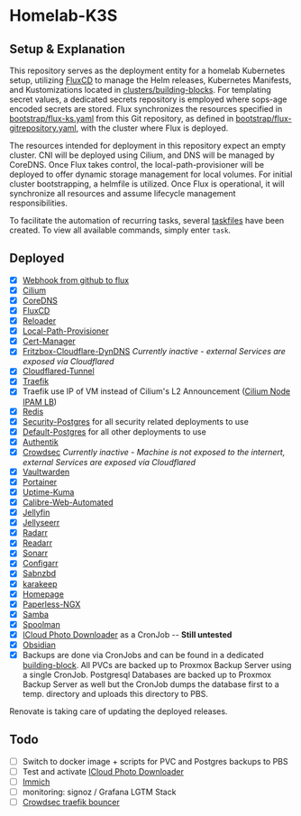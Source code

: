 # Homelab-K3S

## Setup & Explanation

This repository serves as the deployment entity for a homelab Kubernetes setup, utilizing [FluxCD](https://fluxcd.io/flux/) to manage the Helm releases, Kubernetes Manifests, and Kustomizations located in [clusters/building-blocks](./clusters/building-blocks). For templating secret values, a dedicated secrets repository is employed where sops-age encoded secrets are stored. Flux synchronizes the resources specified in [bootstrap/flux-ks.yaml](./bootstrap/flux-ks.yaml) from this Git repository, as defined in [bootstrap/flux-gitrepository.yaml](./bootstrap/flux-gitrepository.yaml), with the cluster where Flux is deployed.

The resources intended for deployment in this repository expect an empty cluster. CNI will be deployed using Cilium, and DNS will be managed by CoreDNS. Once Flux takes control, the local-path-provisioner will be deployed to offer dynamic storage management for local volumes. For initial cluster bootstrapping, a helmfile is utilized. Once Flux is operational, it will synchronize all resources and assume lifecycle management responsibilities.

To facilitate the automation of recurring tasks, several [taskfiles](https://taskfile.dev/) have been created. To view all available commands, simply enter `task`.

## Deployed

- [x] [Webhook from github to flux](https://fluxcd.io/flux/guides/webhook-receivers/)
- [x] [Cilium](https://docs.cilium.io/)
- [x] [CoreDNS](https://coredns.io/)
- [x] [FluxCD](https://fluxcd.io/flux/)
- [x] [Reloader](https://github.com/stakater/Reloader)
- [x] [Local-Path-Provisioner](https://github.com/rancher/local-path-provisioner)
- [x] [Cert-Manager](https://cert-manager.io/)
- [x] [Fritzbox-Cloudflare-DynDNS](https://github.com/cromefire/fritzbox-cloudflare-dyndns) *Currently inactive - external Services are exposed via Cloudflared*
- [x] [Cloudflared-Tunnel](https://developers.cloudflare.com/cloudflare-one/tutorials/many-cfd-one-tunnel/)
- [x] [Traefik](https://doc.traefik.io/)
- [x] Traefik use IP of VM instead of Cilium's L2 Announcement ([Cilium Node IPAM LB](https://docs.cilium.io/en/latest/network/node-ipam/#node-ipam-lb))
- [x] [Redis](https://github.com/bitnami/charts/tree/main/bitnami/redis)
- [x] [Security-Postgres](https://github.com/bitnami/charts/tree/main/bitnami/postgresql) for all security related deployments to use
- [x] [Default-Postgres](https://github.com/bitnami/charts/tree/main/bitnami/postgresql) for all other deployments to use
- [x] [Authentik](https://github.com/goauthentik/helm)
- [x] [Crowdsec](https://github.com/crowdsecurity/helm-charts) *Currently inactive - Machine is not exposed to the internert, external Services are exposed via Cloudflared*
- [x] [Vaultwarden](https://github.com/guerzon/vaultwarden)
- [x] [Portainer](https://portainer.github.io/k8s/charts/portainer/)
- [x] [Uptime-Kuma](https://github.com/dirsigler/uptime-kuma-helm)
- [x] [Calibre-Web-Automated](https://github.com/crocodilestick/Calibre-Web-Automated)
- [x] [Jellyfin](https://jellyfin.org/)
- [x] [Jellyseerr](https://docs.jellyseerr.dev/)
- [x] [Radarr](https://radarr.video/)
- [x] [Readarr](https://readarr.com/)
- [x] [Sonarr](https://sonarr.tv/)
- [x] [Configarr](https://github.com/raydak-labs/configarr)
- [x] [Sabnzbd](https://sabnzbd.org/)
- [x] [karakeep](https://docs.karakeep.app/)
- [x] [Homepage](https://gethomepage.dev/)
- [x] [Paperless-NGX](https://docs.paperless-ngx.com/)
- [x] [Samba](https://github.com/ServerContainers/samba)
- [x] [Spoolman](https://github.com/Donkie/Spoolman)
- [x] [ICloud Photo Downloader](https://github.com/boredazfcuk/docker-icloudpd) as a CronJob -- **Still untested**
- [x] [Obsidian](https://github.com/vrtmrz/obsidian-livesync)
- [x] Backups are done via CronJobs and can be found in a dedicated [building-block](https://github.com/fgeck/homelab-k3s/blob/main/clusters/building-blocks/backup/apps). All PVCs are backed up to Proxmox Backup Server using a single CronJob. Postgresql Databases are backed up to Proxmox Backup Server as well but the CronJob dumps the database first to a temp. directory and uploads this directory to PBS.

Renovate is taking care of updating the deployed releases.

## Todo

- [ ] Switch to docker image + scripts for PVC and Postgres backups to PBS
- [ ] Test and activate [ICloud Photo Downloader](https://github.com/fgeck/homelab-k3s/blob/main/clusters/building-blocks/media/apps/kustomization.yaml)
- [ ] [Immich](https://github.com/immich-app/immich-charts)
- [ ] monitoring: signoz / Grafana LGTM Stack
- [ ] [Crowdsec traefik bouncer](https://www.crowdsec.net/blog/how-to-mitigate-security-threats-with-crowdsec-and-traefik)

